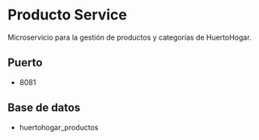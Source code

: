 # Producto Service

Microservicio para la gestión de productos y categorías de HuertoHogar.

## Puerto
- 8081

## Base de datos
- huertohogar_productos
